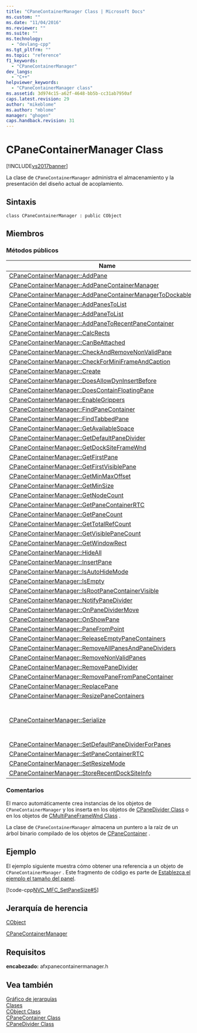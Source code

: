 ```yaml
---
title: "CPaneContainerManager Class | Microsoft Docs"
ms.custom: ""
ms.date: "11/04/2016"
ms.reviewer: ""
ms.suite: ""
ms.technology: 
  - "devlang-cpp"
ms.tgt_pltfrm: ""
ms.topic: "reference"
f1_keywords: 
  - "CPaneContainerManager"
dev_langs: 
  - "C++"
helpviewer_keywords: 
  - "CPaneContainerManager class"
ms.assetid: 3d974c15-a62f-4648-bb5b-cc31ab7950af
caps.latest.revision: 29
author: "mikeblome"
ms.author: "mblome"
manager: "ghogen"
caps.handback.revision: 31
---
```

# CPaneContainerManager Class
[!INCLUDE[vs2017banner](../../assembler/inline/includes/vs2017banner.md)]

La clase de `CPaneContainerManager` administra el almacenamiento y la presentación del diseño actual de acoplamiento.  
  
## Sintaxis  
  
```  
class CPaneContainerManager : public CObject  
```  
  
## Miembros  
  
### Métodos públicos  
  
|Name|Descripción|  
|----------|-----------------|  
|[CPaneContainerManager::AddPane](../Topic/CPaneContainerManager::AddPane.md)||  
|[CPaneContainerManager::AddPaneContainerManager](../Topic/CPaneContainerManager::AddPaneContainerManager.md)||  
|[CPaneContainerManager::AddPaneContainerManagerToDockablePane](../Topic/CPaneContainerManager::AddPaneContainerManagerToDockablePane.md)||  
|[CPaneContainerManager::AddPanesToList](../Topic/CPaneContainerManager::AddPanesToList.md)||  
|[CPaneContainerManager::AddPaneToList](../Topic/CPaneContainerManager::AddPaneToList.md)||  
|[CPaneContainerManager::AddPaneToRecentPaneContainer](../Topic/CPaneContainerManager::AddPaneToRecentPaneContainer.md)||  
|[CPaneContainerManager::CalcRects](../Topic/CPaneContainerManager::CalcRects.md)||  
|[CPaneContainerManager::CanBeAttached](../Topic/CPaneContainerManager::CanBeAttached.md)||  
|[CPaneContainerManager::CheckAndRemoveNonValidPane](../Topic/CPaneContainerManager::CheckAndRemoveNonValidPane.md)||  
|[CPaneContainerManager::CheckForMiniFrameAndCaption](../Topic/CPaneContainerManager::CheckForMiniFrameAndCaption.md)||  
|[CPaneContainerManager::Create](../Topic/CPaneContainerManager::Create.md)||  
|[CPaneContainerManager::DoesAllowDynInsertBefore](../Topic/CPaneContainerManager::DoesAllowDynInsertBefore.md)||  
|[CPaneContainerManager::DoesContainFloatingPane](../Topic/CPaneContainerManager::DoesContainFloatingPane.md)||  
|[CPaneContainerManager::EnableGrippers](../Topic/CPaneContainerManager::EnableGrippers.md)||  
|[CPaneContainerManager::FindPaneContainer](../Topic/CPaneContainerManager::FindPaneContainer.md)||  
|[CPaneContainerManager::FindTabbedPane](../Topic/CPaneContainerManager::FindTabbedPane.md)||  
|[CPaneContainerManager::GetAvailableSpace](../Topic/CPaneContainerManager::GetAvailableSpace.md)||  
|[CPaneContainerManager::GetDefaultPaneDivider](../Topic/CPaneContainerManager::GetDefaultPaneDivider.md)||  
|[CPaneContainerManager::GetDockSiteFrameWnd](../Topic/CPaneContainerManager::GetDockSiteFrameWnd.md)||  
|[CPaneContainerManager::GetFirstPane](../Topic/CPaneContainerManager::GetFirstPane.md)||  
|[CPaneContainerManager::GetFirstVisiblePane](../Topic/CPaneContainerManager::GetFirstVisiblePane.md)||  
|[CPaneContainerManager::GetMinMaxOffset](../Topic/CPaneContainerManager::GetMinMaxOffset.md)||  
|[CPaneContainerManager::GetMinSize](../Topic/CPaneContainerManager::GetMinSize.md)||  
|[CPaneContainerManager::GetNodeCount](../Topic/CPaneContainerManager::GetNodeCount.md)||  
|[CPaneContainerManager::GetPaneContainerRTC](../Topic/CPaneContainerManager::GetPaneContainerRTC.md)||  
|[CPaneContainerManager::GetPaneCount](../Topic/CPaneContainerManager::GetPaneCount.md)||  
|[CPaneContainerManager::GetTotalRefCount](../Topic/CPaneContainerManager::GetTotalRefCount.md)||  
|[CPaneContainerManager::GetVisiblePaneCount](../Topic/CPaneContainerManager::GetVisiblePaneCount.md)||  
|[CPaneContainerManager::GetWindowRect](../Topic/CPaneContainerManager::GetWindowRect.md)||  
|[CPaneContainerManager::HideAll](../Topic/CPaneContainerManager::HideAll.md)||  
|[CPaneContainerManager::InsertPane](../Topic/CPaneContainerManager::InsertPane.md)||  
|[CPaneContainerManager::IsAutoHideMode](../Topic/CPaneContainerManager::IsAutoHideMode.md)||  
|[CPaneContainerManager::IsEmpty](../Topic/CPaneContainerManager::IsEmpty.md)||  
|[CPaneContainerManager::IsRootPaneContainerVisible](../Topic/CPaneContainerManager::IsRootPaneContainerVisible.md)||  
|[CPaneContainerManager::NotifyPaneDivider](../Topic/CPaneContainerManager::NotifyPaneDivider.md)||  
|[CPaneContainerManager::OnPaneDividerMove](../Topic/CPaneContainerManager::OnPaneDividerMove.md)||  
|[CPaneContainerManager::OnShowPane](../Topic/CPaneContainerManager::OnShowPane.md)||  
|[CPaneContainerManager::PaneFromPoint](../Topic/CPaneContainerManager::PaneFromPoint.md)||  
|[CPaneContainerManager::ReleaseEmptyPaneContainers](../Topic/CPaneContainerManager::ReleaseEmptyPaneContainers.md)||  
|[CPaneContainerManager::RemoveAllPanesAndPaneDividers](../Topic/CPaneContainerManager::RemoveAllPanesAndPaneDividers.md)||  
|[CPaneContainerManager::RemoveNonValidPanes](../Topic/CPaneContainerManager::RemoveNonValidPanes.md)||  
|[CPaneContainerManager::RemovePaneDivider](../Topic/CPaneContainerManager::RemovePaneDivider.md)||  
|[CPaneContainerManager::RemovePaneFromPaneContainer](../Topic/CPaneContainerManager::RemovePaneFromPaneContainer.md)||  
|[CPaneContainerManager::ReplacePane](../Topic/CPaneContainerManager::ReplacePane.md)||  
|[CPaneContainerManager::ResizePaneContainers](../Topic/CPaneContainerManager::ResizePaneContainers.md)||  
|[CPaneContainerManager::Serialize](../Topic/CPaneContainerManager::Serialize.md)|Lee o escribe este objeto o un archivo.  \(Reemplaza [CObject::Serialize](../Topic/CObject::Serialize.md).\)|  
|[CPaneContainerManager::SetDefaultPaneDividerForPanes](../Topic/CPaneContainerManager::SetDefaultPaneDividerForPanes.md)||  
|[CPaneContainerManager::SetPaneContainerRTC](../Topic/CPaneContainerManager::SetPaneContainerRTC.md)||  
|[CPaneContainerManager::SetResizeMode](../Topic/CPaneContainerManager::SetResizeMode.md)||  
|[CPaneContainerManager::StoreRecentDockSiteInfo](../Topic/CPaneContainerManager::StoreRecentDockSiteInfo.md)||  
  
### Comentarios  
 El marco automáticamente crea instancias de los objetos de `CPaneContainerManager` y los inserta en los objetos de [CPaneDivider Class](../../mfc/reference/cpanedivider-class.md) o en los objetos de [CMultiPaneFrameWnd Class](../../mfc/reference/cmultipaneframewnd-class.md) .  
  
 La clase de `CPaneContainerManager` almacena un puntero a la raíz de un árbol binario compilado de los objetos de [CPaneContainer](../../mfc/reference/cpanecontainer-class.md) .  
  
## Ejemplo  
 El ejemplo siguiente muestra cómo obtener una referencia a un objeto de `CPaneContainerManager` .  Este fragmento de código es parte de [Establezca el ejemplo el tamaño del panel](../../top/visual-cpp-samples.md).  
  
 [!code-cpp[NVC_MFC_SetPaneSize#5](../../mfc/reference/codesnippet/CPP/cpanecontainermanager-class_1.cpp)]  
  
## Jerarquía de herencia  
 [CObject](../../mfc/reference/cobject-class.md)  
  
 [CPaneContainerManager](../../mfc/reference/cpanecontainermanager-class.md)  
  
## Requisitos  
 **encabezado:** afxpanecontainermanager.h  
  
## Vea también  
 [Gráfico de jerarquías](../../mfc/hierarchy-chart.md)   
 [Clases](../../mfc/reference/mfc-classes.md)   
 [CObject Class](../../mfc/reference/cobject-class.md)   
 [CPaneContainer Class](../../mfc/reference/cpanecontainer-class.md)   
 [CPaneDivider Class](../../mfc/reference/cpanedivider-class.md)